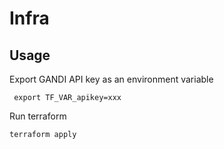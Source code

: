 # Infra

## Usage

Export GANDI API key as an environment variable
```
 export TF_VAR_apikey=xxx
```

Run terraform
```
terraform apply
```